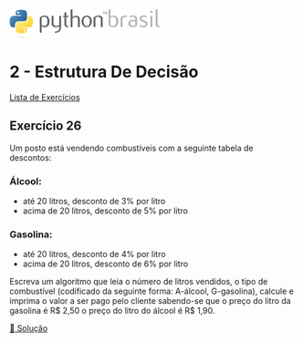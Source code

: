 ![pythonbrasil_logo](../../logo_pythonBrasil.png)

# 2 - Estrutura De Decisão 
[Lista de Exercícios](../../README.md)

## Exercício 26

Um posto está vendendo combustíveis com a seguinte tabela de descontos:

### Álcool:

- até 20 litros, desconto de 3% por litro
- acima de 20 litros, desconto de 5% por litro
  
### Gasolina:

- até 20 litros, desconto de 4% por litro
- acima de 20 litros, desconto de 6% por litro
 
Escreva um algoritmo que leia o número de litros vendidos, o tipo de combustível (codificado da seguinte forma: A-álcool, G-gasolina), calcule e imprima o valor a ser pago pelo cliente sabendo-se que o preço do litro da gasolina é R$ 2,50 o preço do litro do álcool é R$ 1,90.

[:page_with_curl: Solução](__init__.py)
